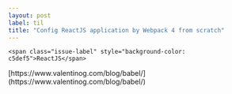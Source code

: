 ```yaml
---
layout: post
label: til
title: "Config ReactJS application by Webpack 4 from scratch"
---
```


<p>
  
  	<span class="issue-label" style="background-color: c5def5">ReactJS</span>
  
</p>
[https://www.valentinog.com/blog/babel/](https://www.valentinog.com/blog/babel/)


